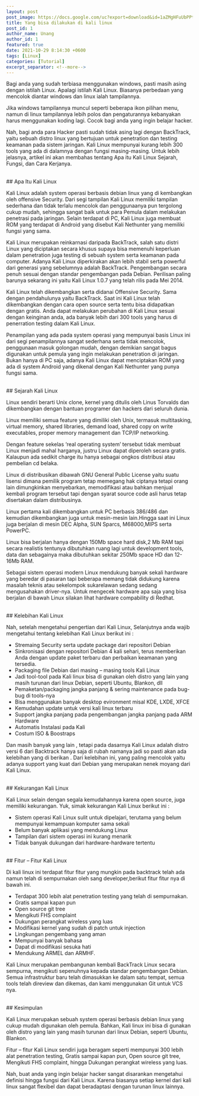 ```yaml
---
layout: post
post_image: https://docs.google.com/uc?export=download&id=1aZMgHFuUbPPtYR1k6MSYB7u1b16NGL9u
title: Yang bisa dilakukan di kali linux
post_id: 1
author_name: Unang
author_id: 1
featured: true
date: 2021-10-29 8:14:30 +0600
tags: [Linux]
categories: [Tutorial]
excerpt_separator: <!--more-->
---
```


Bagi anda yang sudah terbiasa menggunakan windows, pasti<!--more--> masih asing dengan istilah Linux. Apalagi istilah Kali Linux. Biasanya perbedaan yang mencolok diantar windows dan linux ialah tampilannya.

Jika windows tampilannya muncul seperti beberapa ikon pilihan menu, namun di linux tampilannya lebih polos dan pengaturannya kebanyakan harus menggunakan koding lagi. Cocok bagi anda yang ingin belajar hacker.


Nah, bagi anda para Hacker pasti sudah tidak asing lagi dengan BackTrack, yaitu sebuah distro linux yang bertujuan untuk penetration dan testing keamanan pada sistem jaringan. Kali Linux mempunyai kurang lebih 300 tools yang ada di dalamnya dengan fungsi masing-masing. Untuk lebih jelasnya, artikel ini akan membahas tentang Apa itu Kali Linux Sejarah, Fungsi, dan Cara Kerjanya.

<br/>
## Apa Itu Kali Linux

Kali Linux adalah system operasi berbasis debian linux yang di kembangkan oleh offensive Security. Dari segi tampilan Kali Linux memiliki tampilan sederhana dan tidak terlalu mencolok dan penggunaanya pun tergolong cukup mudah, sehingga sangat baik untuk para Pemula dalam melakukan penetrasi pada jaringan. Selain terdapat di PC, Kali Linux juga membuat ROM yang terdapat di Android yang disebut Kali Nethunter yang memiliki fungsi yang sama.

Kali Linux merupakan reinkarnasi daripada BackTrack, salah satu distri Linux yang diciptakan secara khusus supaya bisa memenuhi keperluan dalam penetration juga testing di sebuah system serta keamanan pada computer. Adanya Kali Linux diperkirakan akan lebih stabil serta powerful dari generasi yang sebelumnya adalah BackTrack. Pengembangan secara penuh sesuai dengan standar pengembangan pada Debian. Perilisan paling barunya sekarang ini yaitu Kali Linux 1.0.7 yang telah rilis pada Mei 2014.

Kali Linux telah dikembangkan serta didanai Offensive Security. Sama dengan pendahulunya yaitu BackTrack. Saat ini Kali Linux telah dikembangkan dengan cara open source serta tentu bisa didapatkan dengan gratis. Anda dapat melakukan perubahan di Kali Linux sesuai dengan keinginan anda, ada banyak lebih dari 300 tools yang harus di penerration testing dalam Kali Linux.

Penampilan yang ada pada system operasi yang mempunyai basis Linux ini dari segi penampilannya sangat sederhana serta tidak mencolok, penggunaan masuk golongan mudah, dengan demikian sangat bagus digunakan untuk pemula yang ingin melakukan penetration di jaringan. Bukan hanya di PC saja, adanya Kali Linux dapat menciptakan ROM yang ada di system Android yang dikenal dengan Kali Nethunter yang punya fungsi sama.

<br/>
## Sejarah Kali Linux

Linux sendiri berarti Unix clone, kernel yang ditulis oleh Linus Torvalds dan dikembangkan dengan bantuan programer dan hackers dari seluruh dunia.

Linux memiliki semua feature yang dimiliki oleh Unix, termasuk multitasking, virtual memory, shared libraries, demand load, shared copy on write executables, proper memory management dan TCP/IP networking.

Dengan feature sekelas ‘real operating system’ tersebut tidak membuat Linux menjadi mahal harganya, justru Linux dapat diperoleh secara gratis. Kalaupun ada sedikit charge itu hanya sebagai ongkos distribusi atau pembelian cd belaka.

Linux di distribusikan dibawah GNU General Public License yaitu suatu lisensi dimana pemilik program tetap memegang hak ciptanya tetapi orang lain dimungkinkan menyebarkan, memodifikasi atau bahkan menjual kembali program tersebut tapi dengan syarat source code asli harus tetap disertakan dalam distribusinya.

Linux pertama kali dikembangkan untuk PC berbasis 386/486 dan kemudian dikembangkan juga untuk mesin-mesin lain.Hingga saat ini Linux juga berjalan di mesin DEC Alpha, SUN Sparcs, M68000,MIPS serta PowerPC.

Linux bisa berjalan hanya dengan 150Mb space hard disk,2 Mb RAM tapi secara realistis tentunya dibutuhkan ruang lagi untuk development tools, data dan sebagainya maka dibutuhkan sekitar 250Mb space HD dan 12-16Mb RAM.

Sebagai sistem operasi modern Linux mendukung banyak sekali hardware yang beredar di pasaran tapi beberapa memang tidak didukung karena masalah teknis atau sekelompok sukarelawan sedang sedang mengusahakan driver-nya. Untuk mengecek hardware apa saja yang bisa berjalan di bawah Linux silakan lihat hardware compability di Redhat.

<br/>
## Kelebihan Kali Linux

Nah, setelah mengetahui pengertian dari Kali Linux, Selanjutnya anda wajib mengetahui tentang kelebihan Kali Linux berikut ini :

- Stremaing Security serta update package dari repositori Debian
- Sinkronisasi dengan repositori Debian 4 kali sehari, terus memberikan Anda dengan update paket terbaru dan perbaikan keamanan yang tersedia.
- Packaging file Debian dari masing – masing tools Kali Linux
- Jadi tool-tool pada Kali linux bisa di gunakan oleh distro yang lain yang masih turunan dari linux Debian, seperti Ubuntu, Blankon, dll
- Pemaketan/packaging jangka panjang & sering maintenance pada bug-bug di tools-nya
- Bisa menggunakan banyak desktop evironment misal KDE, LXDE, XFCE
- Kemudahan update untuk versi kali linux terbaru
- Support jangka panjang pada pengembangan jangka panjang pada ARM Hardware
- Automatis Instalasi pada Kali
- Costum ISO & Boostraps

Dan masih banyak yang lain , tetapi pada dasarnya Kali Linux adalah distro versi 6 dari Backtrack hanya saja di rubah namanya jadi so pasti akan ada kelebihan yang di berikan . Dari kelebihan ini, yang paling mencolok yaitu adanya support yang kuat dari Debian yang merupakan nenek moyang dari Kali Linux.

<br/>
## Kekurangan Kali Linux

Kali Linux selain dengan segala kemudahannya karena open source, juga memiliki kekurangan. Yuk, simak kekurangan Kali Linux berikut ini :

- Sistem operasi Kali Linux sulit untuk dipelajari, terutama yang belum mempunyai
kemampuan komputer sama sekali
- Belum banyak aplikasi yang mendukung Linux
- Tampilan dari sistem operasi ini kurang menarik
- Tidak banyak dukungan dari hardware-hardware tertentu

<br/>
## Fitur – Fitur Kali Linux

Di kali linux ini terdapat fitur fitur yang mungkin pada backtrack telah ada namun telah di sempurnakan oleh sang developer,berikut fitur fitur nya di bawah ini.

- Terdapat 300 lebih alat penetration testing yang telah di sempurnakan.
- Gratis sampai kapan pun
- Open source git tree
- Mengikuti FHS complaint
- Dukungan perangkat wireless yang luas
- Modifikasi kernel yang sudah di patch untuk injection
- Lingkungan pengembang yang aman
- Mempunyai banyak bahasa
- Dapat di modifikasi sesuka hati
- Mendukung ARMEL dan ARMHF.

Kali Linux merupakan pembangunan kembali BackTrack Linux secara sempurna, mengikuti sepenuhnya kepada standar pengembangan Debian. Semua infrastruktur baru telah dimasukkan ke dalam satu tempat, semua tools telah direview dan dikemas, dan kami menggunakan Git untuk VCS nya.

<br/>
## Kesimpulan

Kali Linux merupakan sebuah system operasi berbasis debian linux yang cukup mudah digunakan oleh pemula. Bahkan, Kali linux ini bisa di gunakan oleh distro yang lain yang masih turunan dari linux Debian, seperti Ubuntu, Blankon.

Fitur – fitur Kali Linux sendiri juga beragam seperti mempunyai 300 lebih alat penetration testing, Gratis sampai kapan pun, Open source git tree, Mengikuti FHS complaint, hingga Dukungan perangkat wireless yang luas.

Nah, buat anda yang ingin belajar hacker sangat disarankan mengetahui definisi hingga fungsi dari Kali Linux. Karena biasanya setiap kernel dari kali linux sangat flexibel dan dapat beradaptasi dengan turunan linux lainnya.
